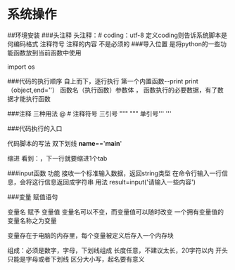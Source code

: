 # 系统操作
##环境安装
###头注释
头注释：# coding：utf-8  定义coding则告诉系统脚本是何编码格式
    注释符号    注释的内容
    不是必须的
###导入位置
是将python的一些功能函数放到当前函数中使用

import os

###代码的执行顺序
自上而下，逐行执行
第一个内置函数--print
print（object,end=''）
函数名（执行函数）参数体 ，
函数执行的必要数据，有了数据才能执行函数

###注释
三种用法
@ # 注释符号
三引号 """
      """
单引号'''
     '''
    

###代码执行的入口

代码脚本的写法
双下划线
__name__=='__main__'

缩进
看到：，下一行就要缩进1个tab


###input函数
功能
接收一个标准输入数据，返回string类型
在命令行输入一行信息，会将这行信息返回成字符串
用法
result=input('请输入一些内容')

###变量
赋值语句

变量名 赋予  变量值
变量名可以不变，而变量值可以随时改变
一个拥有变量值的变量名称之为变量

变量存在于电脑的内存里，每个变量被定义后存入一个内存块

组成：必须是数字，字母，下划线组成
      长度任意，不建议太长，20字符以内
      开头只能是字母或者下划线
      区分大小写，起名要有意义
